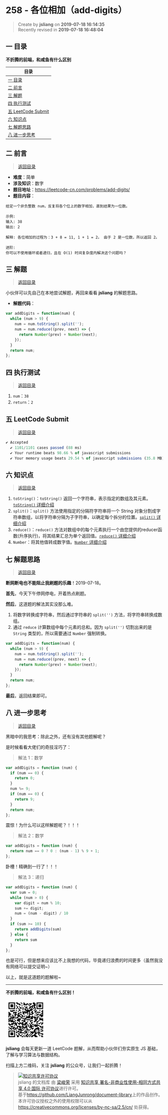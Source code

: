 258 - 各位相加（add-digits）
===

> Create by **jsliang** on **2019-07-18 16:14:35**  
> Recently revised in **2019-07-18 16:48:04**

## <a name="chapter-one" id="chapter-one">一 目录</a>

**不折腾的前端，和咸鱼有什么区别**

| 目录 |
| --- | 
| [一 目录](#chapter-one) | 
| <a name="catalog-chapter-two" id="catalog-chapter-two"></a>[二 前言](#chapter-two) |
| <a name="catalog-chapter-three" id="catalog-chapter-three"></a>[三 解题](#chapter-three) |
| <a name="catalog-chapter-four" id="catalog-chapter-four"></a>[四 执行测试](#chapter-four) |
| <a name="catalog-chapter-five" id="catalog-chapter-five"></a>[五 LeetCode Submit](#chapter-five) |
| <a name="catalog-chapter-six" id="catalog-chapter-six"></a>[六 知识点](#chapter-six) |
| <a name="catalog-chapter-seven" id="catalog-chapter-seven"></a>[七 解题思路](#chapter-seven) |
| <a name="catalog-chapter-eight" id="catalog-chapter-eight"></a>[八 进一步思考](#chapter-eight) |

## <a name="chapter-two" id="chapter-two">二 前言</a>

> [返回目录](#chapter-one)

* **难度**：简单
* **涉及知识**：数字
* **题目地址**：https://leetcode-cn.com/problems/add-digits/
* **题目内容**：

```
给定一个非负整数 num，反复将各个位上的数字相加，直到结果为一位数。

示例:
输入: 38
输出: 2 

解释: 各位相加的过程为：3 + 8 = 11, 1 + 1 = 2。 由于 2 是一位数，所以返回 2。

进阶:
你可以不使用循环或者递归，且在 O(1) 时间复杂度内解决这个问题吗？
```

## <a name="chapter-three" id="chapter-three">三 解题</a>

> [返回目录](#chapter-one)

小伙伴可以先自己在本地尝试解题，再回来看看 **jsliang** 的解题思路。

* **解题代码**：

```js
var addDigits = function(num) {
  while (num > 9) {
    num = num.toString().split('');
    num = num.reduce((prev, next) => {
      return Number(prev) + Number(next);
    });
  }
  return num;
};
```

## <a name="chapter-four" id="chapter-four">四 执行测试</a>

> [返回目录](#chapter-one)

1. `num`：`38`
2. `return`：`2`

## <a name="chapter-five" id="chapter-five">五 LeetCode Submit</a>

> [返回目录](#chapter-one)

```js
✔ Accepted
  ✔ 1101/1101 cases passed (88 ms)
  ✔ Your runtime beats 98.66 % of javascript submissions
  ✔ Your memory usage beats 29.54 % of javascript submissions (35.8 MB)
```

## <a name="chapter-six" id="chapter-six">六 知识点</a>

> [返回目录](#chapter-one)

1. `toString()`：`toString()` 返回一个字符串，表示指定的数组及其元素。[`toString()` 详细介绍](https://github.com/LiangJunrong/document-library/blob/master/JavaScript-library/JavaScript/Function/toString.md)
2. `split()`：`split()` 方法使用指定的分隔符字符串将一个 String 对象分割成字符串数组，以将字符串分隔为子字符串，以确定每个拆分的位置。[`split()` 详细介绍](https://github.com/LiangJunrong/document-library/blob/master/JavaScript-library/JavaScript/Function/split.md)
3. `reduce()`：`reduce()` 方法对数组中的每个元素执行一个由您提供的reducer函数(升序执行)，将其结果汇总为单个返回值。[`reduce()` 详细介绍](https://github.com/LiangJunrong/document-library/blob/master/JavaScript-library/JavaScript/Function/reduce.md)
4. `Number`：将其他值转成数字值。[`Number` 详细介绍](https://github.com/LiangJunrong/document-library/blob/master/JavaScript-library/JavaScript/Object/Number.md)

## <a name="chapter-seven" id="chapter-seven">七 解题思路</a>

> [返回目录](#chapter-one)

**断网断电也不能阻止我刷题的乐趣**！2019-07-18。

**首先**，今天下午停网停电，开着热点刷题。

**然后**，这道题的解法其实没那么难。

1. 将数字转换成字符串，然后通过字符串的 `split('')` 方法，将字符串转换成数组。
2. 通过 `reduce` 计算数组中每个元素的总和。因为 `split('')` 切割出来的是 `String` 类型的，所以需要通过 `Number` 强制转换。

```js
var addDigits = function(num) {
  while (num > 9) {
    num = num.toString().split('');
    num = num.reduce((prev, next) => {
      return Number(prev) + Number(next);
    });
  }
  return num;
};
```

**最后**，返回结果即可。

## <a name="chapter-eight" id="chapter-eight">八 进一步思考</a>

> [返回目录](#chapter-one)

黑暗中的我思考：除此之外，还有没有其他题解呢？

是时候看看大佬们的奇技淫巧了：

> 解法 1：数学

```js
var addDigits = function (num) {
  if (num == 0) {
    return 0;
  }
  num %= 9;
  if (num == 0) {
    return 9;
  }
  return num;
};
```

震惊！为什么可以这样解题呢？！！！

> 解法 2：数学

```js
var addDigits = function (num) {
  return num == 0 ? 0 : (num - 1) % 9 + 1;
};
```

卧槽！精确到一行了！！！

> 解法 3：递归

```js
var addDigits = function (num) {
  var sum = 0;
  while (num > 0) {
    var digit = num % 10;
    sum += digit;
    num = (num - digit) / 10
  }
  if (sum >= 10) {
    return addDigits(sum)
  } else {
    return sum
  }
};
```

也是可行，但是想来应该比不上我想的代码，毕竟递归浪费的时间更多（虽然我没有网络可以提交证明~）

以上，就是这道题的题解啦~

---

**不折腾的前端，和咸鱼有什么区别！**

![图](../../../public-repertory/img/z-small-wechat-public-address.jpg)

**jsliang** 会每天更新一道 LeetCode 题解，从而帮助小伙伴们夯实原生 JS 基础，了解与学习算法与数据结构。

扫描上方二维码，关注 **jsliang** 的公众号，让我们一起折腾！

> <a rel="license" href="http://creativecommons.org/licenses/by-nc-sa/4.0/"><img alt="知识共享许可协议" style="border-width:0" src="https://i.creativecommons.org/l/by-nc-sa/4.0/88x31.png" /></a><br /><span xmlns:dct="http://purl.org/dc/terms/" property="dct:title">jsliang 的文档库</span> 由 <a xmlns:cc="http://creativecommons.org/ns#" href="https://github.com/LiangJunrong/document-library" property="cc:attributionName" rel="cc:attributionURL">梁峻荣</a> 采用 <a rel="license" href="http://creativecommons.org/licenses/by-nc-sa/4.0/">知识共享 署名-非商业性使用-相同方式共享 4.0 国际 许可协议</a>进行许可。<br />基于<a xmlns:dct="http://purl.org/dc/terms/" href="https://github.com/LiangJunrong/document-library" rel="dct:source">https://github.com/LiangJunrong/document-library</a>上的作品创作。<br />本许可协议授权之外的使用权限可以从 <a xmlns:cc="http://creativecommons.org/ns#" href="https://creativecommons.org/licenses/by-nc-sa/2.5/cn/" rel="cc:morePermissions">https://creativecommons.org/licenses/by-nc-sa/2.5/cn/</a> 处获得。